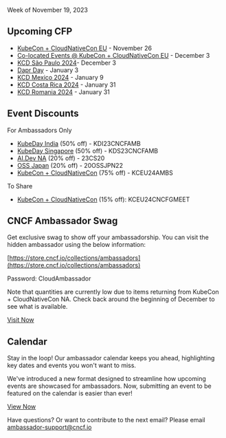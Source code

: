 Week of November 19, 2023

## Upcoming CFP

- [KubeCon + CloudNativeCon EU](https://events.linuxfoundation.org/kubecon-cloudnativecon-europe/program/cfp/?utm_source=hs_email&utm_medium=email&_hsenc=p2ANqtz--LNAhXpaTzZYwgPpDSjiCDcUA_g6-21OdzsaEozQyvNFMmANm6Cdep6eZm1bAIYsYcES2Y#submit-your-talk) - November 26
- [Co-located Events @ KubeCon + CloudNativeCon EU](https://sessionize.com/kccnc-eu-co-located-24?utm_source=hs_email&utm_medium=email&_hsenc=p2ANqtz--LNAhXpaTzZYwgPpDSjiCDcUA_g6-21OdzsaEozQyvNFMmANm6Cdep6eZm1bAIYsYcES2Y) - December 3
- [KCD São Paulo 2024](https://sessionize.com/kccnc-eu-co-located-24?utm_source=hs_email&utm_medium=email&_hsenc=p2ANqtz--LNAhXpaTzZYwgPpDSjiCDcUA_g6-21OdzsaEozQyvNFMmANm6Cdep6eZm1bAIYsYcES2Y)- December 3
- [Dapr Day](https://sessionize.com/Dapr-Day-2024?utm_source=hs_email&utm_medium=email&_hsenc=p2ANqtz--LNAhXpaTzZYwgPpDSjiCDcUA_g6-21OdzsaEozQyvNFMmANm6Cdep6eZm1bAIYsYcES2Y) - January 3
- [KCD Mexico 2024](https://sessionize.com/ccoss-kcdgdl-2024/?utm_source=hs_email&utm_medium=email&_hsenc=p2ANqtz--LNAhXpaTzZYwgPpDSjiCDcUA_g6-21OdzsaEozQyvNFMmANm6Cdep6eZm1bAIYsYcES2Y) - January 9
- [KCD Costa Rica 2024](https://sessionize.com/ccoss-kcdgdl-2024/?utm_source=hs_email&utm_medium=email&_hsenc=p2ANqtz--LNAhXpaTzZYwgPpDSjiCDcUA_g6-21OdzsaEozQyvNFMmANm6Cdep6eZm1bAIYsYcES2Y) - January 31
- [KCD Romania 2024](https://sessionize.com/kcd-romania-2024?utm_source=hs_email&utm_medium=email&_hsenc=p2ANqtz--LNAhXpaTzZYwgPpDSjiCDcUA_g6-21OdzsaEozQyvNFMmANm6Cdep6eZm1bAIYsYcES2Y) - January 31


## Event Discounts 

For Ambassadors Only
- [KubeDay India](https://events.linuxfoundation.org/kubeday-india/register/) (50% off) -  KDI23CNCFAMB
- [KubeDay Singapore](https://events.linuxfoundation.org/kubeday-singapore/register/) (50% off) -  KDS23CNCFAMB
- [AI.Dev NA](https://events.linuxfoundation.org/ai-dev-north-america/register/) (20% off) - 23CS20
- [OSS Japan](https://events.linuxfoundation.org/open-source-summit-japan/reg/register/) (20% off) - 20OSSJPN22
- [KubeCon + CloudNativeCon](https://events.linuxfoundation.org/kubecon-cloudnativecon-europe/register/) (75% off) - KCEU24AMBS

To Share
- [KubeCon + CloudNativeCon](https://events.linuxfoundation.org/kubecon-cloudnativecon-europe/register/) (15% off): KCEU24CNCFGMEET


## CNCF Ambassador Swag
Get exclusive swag to show off your ambassadorship. You can visit the hidden ambassador using the below information:

[https://store.cncf.io/collections/ambassadors](https://store.cncf.io/collections/ambassadors)

Password:  CloudAmbassador

Note that quantities are currently low due to items returning from KubeCon + CloudNativeCon NA. Check back around the beginning of December to see what is available. 

[Visit Now](https://store.cncf.io/collections/ambassadors?utm_source=hs_email&utm_medium=email&_hsenc=p2ANqtz--LNAhXpaTzZYwgPpDSjiCDcUA_g6-21OdzsaEozQyvNFMmANm6Cdep6eZm1bAIYsYcES2Y)


## Calendar 
Stay in the loop! Our ambassador calendar keeps you ahead, highlighting key dates and events you won't want to miss.

We've introduced a new format designed to streamline how upcoming events are showcased for ambassadors. Now, submitting an event to be featured on the calendar is easier than ever! 

[View Now](https://www.cncf.io/people/ambassadors/calendar/)


Have questions? Or want to contribute to the next email? Please email [ambassador-support@cncf.io](ambassador-support@cncf.io)
